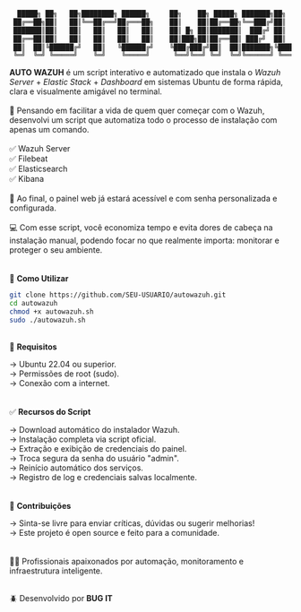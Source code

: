 ```bash
  █████╗ ██╗   ██╗████████╗ ██████╗     ██╗    ██╗ █████╗ ███████╗██╗   ██╗██╗  ██╗
 ██╔══██╗██║   ██║╚══██╔══╝██╔═══██╗    ██║    ██║██╔══██╗╚══███╔╝██║   ██║██║  ██║
 ███████║██║   ██║   ██║   ██║   ██║    ██║ █╗ ██║███████║  ███╔╝ ██║   ██║███████║
 ██╔══██║██║   ██║   ██║   ██║   ██║    ██║███╗██║██╔══██║ ███╔╝  ██║   ██║██╔══██║
 ██║  ██║╚██████╔╝   ██║   ╚██████╔╝    ╚███╔███╔╝██║  ██║███████╗╚██████╔╝██║  ██║
 ╚═╝  ╚═╝ ╚═════╝    ╚═╝    ╚═════╝      ╚══╝╚══╝ ╚═╝  ╚═╝╚══════╝ ╚═════╝ ╚═╝  ╚═╝
```

<b>AUTO WAZUH</b> é um script interativo e automatizado que instala o <i>Wazuh Server</i> + <i>Elastic Stack</i> + <i>Dashboard</i> em sistemas Ubuntu de forma rápida, clara e visualmente amigável no terminal.
<br/><br/>
🎯 Pensando em facilitar a vida de quem quer começar com o Wazuh, desenvolvi um script que automatiza todo o processo de instalação com apenas um comando.
<br/><br/>
✅ Wazuh Server<br/>
✅ Filebeat<br/>
✅ Elasticsearch<br/>
✅ Kibana
<br/><br/>
🎯 Ao final, o painel web já estará acessível e com senha personalizada e configurada.
<br/><br/>
💻 Com esse script, você economiza tempo e evita dores de cabeça na instalação manual, podendo focar no que realmente importa: monitorar e proteger o seu ambiente.
<br/><br/><br/>
📂 <b>Como Utilizar</b>

```bash
git clone https://github.com/SEU-USUARIO/autowazuh.git
cd autowazuh
chmod +x autowazuh.sh
sudo ./autowazuh.sh
```
<br/>
🔧 <b>Requisitos</b>

→ Ubuntu 22.04 ou superior.<br/>
→ Permissões de root (sudo).<br/>
→ Conexão com a internet.
<br/><br/><br/>
✅ <b>Recursos do Script</b>

→ Download automático do instalador Wazuh.<br/>
→ Instalação completa via script oficial.<br/>
→ Extração e exibição de credenciais do painel.<br/>
→ Troca segura da senha do usuário "admin".<br/>
→ Reinício automático dos serviços.<br/>
→ Registro de log e credenciais salvas localmente.
<br/><br/><br/>
🤝 <b>Contribuições</b>

→ Sinta-se livre para enviar críticas, dúvidas ou sugerir melhorias!<br/>
→ Este projeto é open source e feito para a comunidade.
<br/><br/><br/>
🧑‍💻 Profissionais apaixonados por automação, monitoramento e infraestrutura inteligente.<br/><br/>

🪲 Desenvolvido por <b>BUG IT</b>
